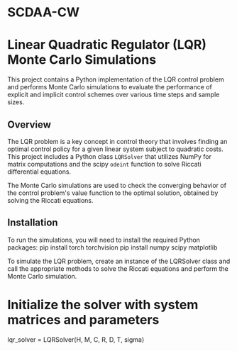 # SCDAA-CW

# Linear Quadratic Regulator (LQR) Monte Carlo Simulations

This project contains a Python implementation of the LQR control problem and performs Monte Carlo simulations to evaluate the performance of explicit and implicit control schemes over various time steps and sample sizes.

## Overview

The LQR problem is a key concept in control theory that involves finding an optimal control policy for a given linear system subject to quadratic costs. This project includes a Python class `LQRSolver` that utilizes NumPy for matrix computations and the scipy `odeint` function to solve Riccati differential equations.

The Monte Carlo simulations are used to check the converging behavior of the control problem's value function to the optimal solution, obtained by solving the Riccati equations.

## Installation

To run the simulations, you will need to install the required Python packages:
pip install torch torchvision
pip install numpy scipy matplotlib

To simulate the LQR problem, create an instance of the LQRSolver class and call the appropriate methods to solve the Riccati equations and perform the Monte Carlo simulation.
# Initialize the solver with system matrices and parameters
lqr_solver = LQRSolver(H, M, C, R, D, T, sigma)